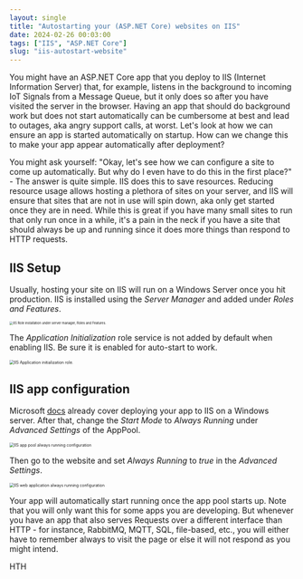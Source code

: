 ```yaml
---
layout: single
title: "Autostarting your (ASP.NET Core) websites on IIS"
date: 2024-02-26 00:03:00
tags: ["IIS", "ASP.NET Core"]
slug: "iis-autostart-website"
---
```


You might have an ASP.NET Core app that you deploy to IIS (Internet Information Server) that, for example, listens in the background to incoming IoT Signals from a Message Queue, but it only does so after you have visited the server in the browser. Having an app that should do background work but does not start automatically can be cumbersome at best and lead to outages, aka angry support calls, at worst. Let's look at how we can ensure an app is started automatically on startup. How can we change this to make your app appear automatically after deployment?

<!-- expand -->

You might ask yourself: "Okay, let's see how we can configure a site to come up automatically. But why do I even have to do this in the first place?" - The answer is quite simple. IIS does this to save resources. Reducing resource usage allows hosting a plethora of sites on your server, and IIS will ensure that sites that are not in use will spin down, aka only get started once they are in need. While this is great if you have many small sites to run that only run once in a while, it's a pain in the neck if you have a site that should always be up and running since it does more things than respond to HTTP requests.

## IIS Setup

Usually, hosting your site on IIS will run on a Windows Server once you hit production. IIS is installed using the *Server Manager* and added under *Roles and Features*.

<img src="{{ site.url }}{{ site.baseurl }}/assets/images/2024-02-24-IisRoleWindowsServer.jpg" alt="IIS Role installation under server manager, Roles and Features." style="zoom:40%;" />

The *Application Initialization* role service is not added by default when enabling IIS. Be sure it is enabled for auto-start to work.

<img src="{{ site.url }}{{ site.baseurl }}/assets/images/2024-02-24-IisAddAppRoleApplicationInitialization.jpg" alt="IIS Application initialization role." style="zoom:50%;" />

## IIS app configuration

Microsoft [docs](https://learn.microsoft.com/en-us/aspnet/core/tutorials/publish-to-iis?view=aspnetcore-8.0&tabs=visual-studio&wt.mc_id=DT-MVP-5002881) already cover deploying your app to IIS on a Windows server. After that, change the *Start Mode* to *Always Running* under *Advanced Settings* of the AppPool.

<img src="{{ site.url }}{{ site.baseurl }}/assets/images/2024-02-24-IisRoleWindowsServer.jpg" alt="IIS app pool always running configuration" style="zoom:50%;" />

Then go to the website and set *Always Running* to *true* in the *Advanced Settings*.

<img src="{{ site.url }}{{ site.baseurl }}/assets/images/2024-02-24-IisWebsiteAlwaysRunningTrue.jpg" alt="IIS web application always running configuration" style="zoom:50%;" />

Your app will automatically start running once the app pool starts up. Note that you will only want this for some apps you are developing. But whenever you have an app that also serves Requests over a different interface than HTTP - for instance, RabbitMQ, MQTT, SQL, file-based, etc., you will either have to remember always to visit the page or else it will not respond as you might intend.

HTH
